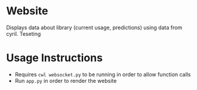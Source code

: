 # Website

Displays data about library (current usage, predictions) using data from cyril.
Teseting

# Usage Instructions
- Requires `cwl websocket.py` to be running in order to allow function calls
- Run `app.py` in order to render the website

